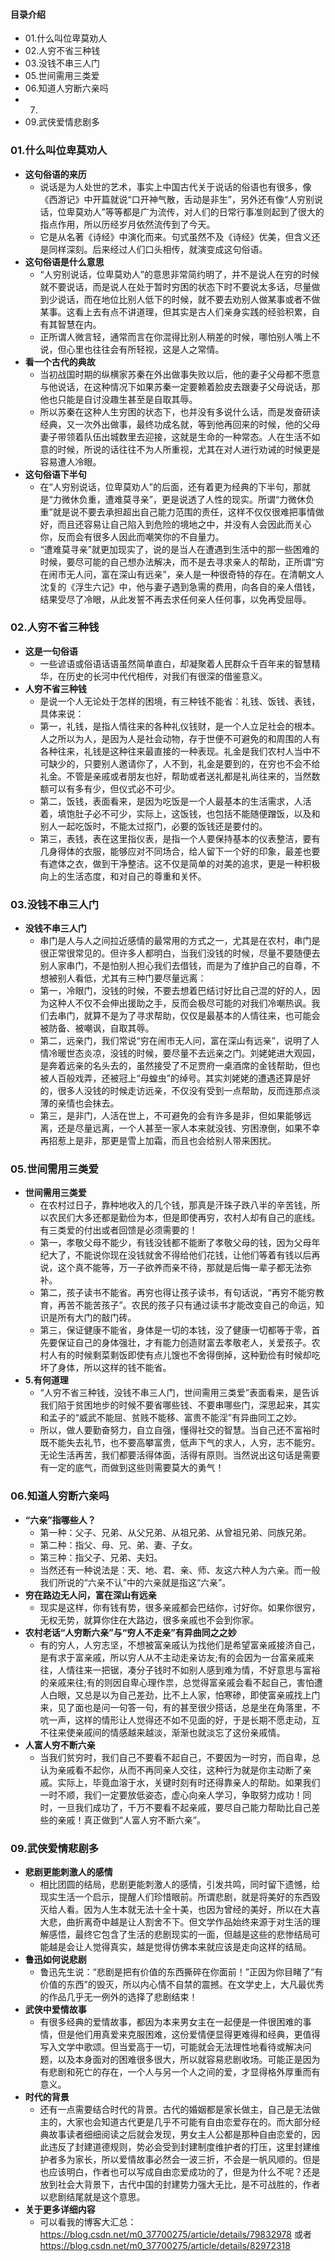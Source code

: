 #### 目录介绍
- 01.什么叫位卑莫劝人
- 02.人穷不省三种钱
- 03.没钱不串三人门
- 05.世间需用三类爱
- 06.知道人穷断六亲吗
- 07.
- 09.武侠爱情悲剧多





### 01.什么叫位卑莫劝人
- **这句俗语的来历**
    - 说话是为人处世的艺术，事实上中国古代关于说话的俗语也有很多，像《西游记》中开篇就说“口开神气散，舌动是非生”，另外还有像“人穷别说话，位卑莫劝人”等等都是广为流传，对人们的日常行事准则起到了很大的指点作用，所以历经岁月依然流传到了今天。
    - 它是从名著《诗经》中演化而来。句式虽然不及《诗经》优美，但含义还是同样深刻。后来经过人们口头相传，就演变成这句俗语。
- **这句俗语是什么意思**
    - “人穷别说话，位卑莫劝人”的意思非常简约明了，并不是说人在穷的时候就不要说话，而是说人在处于暂时穷困的状态下时不要说太多话，尽量做到少说话，而在地位比别人低下的时候，就不要去劝别人做某事或者不做某事。这看上去有点不讲道理，但其实是古人们亲身实践的经验积累，自有其智慧在内。
    - 正所谓人微言轻，通常而言在你混得比别人稍差的时候，哪怕别人嘴上不说，但心里也往往会有所轻视，这是人之常情。
- **看一个古代的典故**
    - 当初战国时期的纵横家苏秦在外出做事失败以后，他的妻子父母都不愿意与他说话，在这种情况下如果苏秦一定要赖着脸皮去跟妻子父母说话，那他也只能是自讨没趣生甚至是自取其辱。
    - 所以苏秦在这种人生穷困的状态下，也并没有多说什么话，而是发奋研读经典，又一次外出做事，最终功成名就，等到他再回来的时候，他的父母妻子带领着队伍出城数里去迎接，这就是生命的一种常态。人在生活不如意的时候，所说的话往往不为人所重视，尤其在对人进行劝诫的时候更是容易遭人冷眼。
- **这句俗语下半句**
    - 在“人穷别说话，位卑莫劝人”的后面，还有着更为经典的下半句，那就是“力微休负重，遭难莫寻亲”，更是说透了人性的现实。所谓“力微休负重”就是说不要去承担超出自己能力范围的责任，这样不仅仅很难把事情做好，而且还容易让自己陷入到危险的境地之中，并没有人会因此而关心你，反而会有很多人因此而嘲笑你的不自量力。
    - “遭难莫寻亲”就更加现实了，说的是当人在遭遇到生活中的那一些困难的时候，要尽可能的自己想办法解决，而不是去寻求亲人的帮助，正所谓“穷在闹市无人问，富在深山有远亲”，亲人是一种很奇特的存在。在清朝文人沈复的《浮生六记》中，他与妻子遇到急需的费用，向各自的亲人借钱，结果受尽了冷眼，从此发誓不再去求任何亲人任何事，以免再受屈辱。



### 02.人穷不省三种钱
- **这是一句俗语**
    - 一些谚语或俗语话语虽然简单直白，却凝聚着人民群众千百年来的智慧精华，在历史的长河中代代相传，对我们有很深的借鉴意义。
- **人穷不省三种钱**
    - 是说一个人无论处于怎样的困境，有三种钱不能省：礼钱、饭钱、表钱，具体来说：
    - 第一，礼钱，是指人情往来的各种礼仪钱财，是一个人立足社会的根本。人之所以为人，是因为人是社会动物，存于世便不可避免的和周围的人有各种往来，礼钱是这种往来最直接的一种表现。礼金是我们农村人当中不可缺少的，只要别人邀请你了，人不到，礼金是要到的，在穷也不会不给礼金。不管是亲戚或者朋友也好，帮助或者送礼都是礼尚往来的，当然数额可以有多有少，但仪式必不可少。
    - 第二，饭钱，表面看来，是因为吃饭是一个人最基本的生活需求，人活着，填饱肚子必不可少，实际上，这饭钱，也包括不能随便蹭饭，以及和别人一起吃饭时，不能太过抠门，必要的饭钱还是要付的。
    - 第三，表钱，表在这里指仪表，是指一个人要保持基本的仪表整洁，要有几身得体的衣服，能够应对不同场合，给人留下一个好的印象，最差也要有遮体之衣，做到干净整洁。这不仅是简单的对美的追求，更是一种积极向上的生活态度，和对自己的尊重和关怀。



### 03.没钱不串三人门
- **没钱不串三人门**
    - 串门是人与人之间拉近感情的最常用的方式之一，尤其是在农村，串门是很正常很常见的。但许多人都明白，当我们没钱的时候，尽量不要随便去别人家串门，不是怕别人担心我们去借钱，而是为了维护自己的自尊，不想被别人看低，尤其有三种门要尽量远离：
    - 第一，冷眼门，没钱的时候，不要去想着巴结讨好比自己混的好的人，因为这种人不仅不会伸出援助之手，反而会极尽可能的对我们冷嘲热讽。我们去串门，就算不是为了寻求帮助，仅仅是最基本的人情往来，也可能会被防备、被嘲讽，自取其辱。
    - 第二，远亲门，我们常说“穷在闹市无人问，富在深山有远亲”，说明了人情冷暖世态炎凉，没钱的时候，要尽量不去远亲之门。刘姥姥进大观园，是奔着远亲的名头去的，虽然接受了不足贾府一桌酒席的金钱帮助，但也被人百般戏弄，还被冠上“母蝗虫”的绰号。其实刘姥姥的遭遇还算是好的，很多人没钱的时候走访远亲，不仅没有受到一点帮助，反而连那点淡薄的亲情也会抹去。
    - 第三，是非门，人活在世上，不可避免的会有许多是非，但如果能够远离，还是尽量远离，一个人甚至一家人本来就没钱、穷困潦倒，如果不幸再招惹上是非，那更是雪上加霜，而且也会给别人带来困扰。


### 05.世间需用三类爱
- **世间需用三类爱**
    - 在农村过日子，靠种地收入的几个钱，那真是汗珠子跌八半的辛苦钱，所以农民们大多还都是勤俭为本，但是即使再穷，农村人却有自己的底线。有三类爱的付出或者回馈是必须需要的！
    - 第一，孝敬父母不能少，有钱没钱都不能断了孝敬父母的钱，因为父母年纪大了，不能说你现在没钱就舍不得给他们花钱，让他们等着有钱以后再说，这个真不能等，万一子欲养而亲不待，那就是后悔一辈子都无法弥补。
    - 第二，孩子读书不能省。再穷也得让孩子读书，有句话说，“再穷不能穷教育，再苦不能苦孩子”。农民的孩子只有通过读书才能改变自己的命运，知识是所有大门的敲门砖。
    - 第三，保证健康不能省，身体是一切的本钱，没了健康一切都等于零，首先要保证自己的身体强壮，才有能力创造财富去孝敬老人，关爱孩子。农村人有的时候剩菜剩饭即使有点儿馊也不舍得倒掉，这种勤俭有时候却吃坏了身体，所以这样的钱不能省。
- **5.有何道理**
    - “人穷不省三种钱，没钱不串三人门，世间需用三类爱”表面看来，是告诉我们陷于贫困地步的时候不要省哪些钱、不要串哪些门，深思起来，其实和孟子的“威武不能屈、贫贱不能移、富贵不能淫”有异曲同工之妙。
    - 所以，做人要勤奋努力，自立自强，懂得社交的智慧。当自己还不富裕时既不能失去礼节，也不要高攀富贵，低声下气的求人，人穷，志不能穷。无论生活再苦，我们都要活得体面，活得有原则。当然说出这句话是需要有一定的底气，而做到这些则需要莫大的勇气！



### 06.知道人穷断六亲吗
- **“六亲”指哪些人？**
    - 第一种：父子、兄弟、从父兄弟、从祖兄弟、从曾祖兄弟、同族兄弟。
    - 第二种：指父、母、兄、弟、妻、子女。
    - 第三种：指父子、兄弟、夫妇。
    - 当然还有一种说法是：天、地、君、亲、师、友这六种人为六亲。而一般我们所说的“六亲不认”中的六亲就是指这“六亲”。
- **穷在路边无人问，富在深山有远亲**
    - 现实是这样，你有钱有势，很多亲戚都会巴结你，讨好你。如果你很穷，无权无势，就算你住在大路边，很多亲戚也不会到你家。
- **农村老话“人穷断六亲”与“穷人不走亲”有异曲同之之妙**
    - 有的穷人，人穷志坚，不想被富亲戚认为找他们是希望富亲戚接济自己，是有求于富亲戚，所以穷人从不主动走亲访友;有的会因为一台富亲戚来往，人情往来一把锯，凑分子钱时不如别人感到难为情，不好意思与富裕的亲戚来往;有的则因自卑心理作祟，总觉得富亲戚会看不起自己，害怕遭人白眼，又总是以为自己差劲，比不上人家，怕寒碜，即使富亲戚找上门来，见了面也是问一句答一句，有的甚至很少搭话，总是坐在角落里，不吭一声，这样的情形让人觉得还不如不见面的好，于是长期不愿走动，互不往来使亲戚间的情感越来越淡，渐渐也就淡忘了这份亲戚情。
- **人富人穷不断六亲**
    - 当我们贫穷时，我们自己不要看不起自己，不要因为一时穷，而自卑，总认为亲戚看不起你，从而不再同亲人交往，这种行为就是你主动断了亲戚。实际上，毕竟血溶于水，关键时刻有时还得靠亲人的帮助。如果我们一时不顺，我们一定要放低姿态，虚心向亲人学习，争取努力成功！同时，一旦我们成功了，千万不要看不起亲戚，要尽自己能力帮助比自己差些的亲戚！真正做到“人富人穷不断六亲”。







### 09.武侠爱情悲剧多
- **悲剧更能刺激人的感情**
    - 相比团圆的结局，悲剧更能刺激人的感情，引发共鸣，同时留下遗憾，给现实生活一个启示，提醒人们珍惜眼前。所谓悲剧，就是将美好的东西毁灭给人看。因为人生本就无法十全十美，也因为曾经的美好，所以在大喜大悲，曲折离奇中越是让人割舍不下。但文学作品始终来源于对生活的理解感悟，最终它包含了生活的悲剧现实的一面，但越是这些的悲惨结局可能越是会让人觉得真实，越是觉得仿佛本来就应该是走向这样的结局。
- **鲁迅如何说悲剧**
    - 鲁迅先生说：“悲剧是把有价值的东西撕碎在你面前！”正因为你目睹了“有价值的东西”的毁灭，所以内心情不自禁的震撼。在文学史上，大凡最优秀的作品几乎无一例外的选择了悲剧结束！
- **武侠中爱情故事**
    - 有很多经典的爱情故事，都因为本来男女主在一起便是一件很困难的事情，但是他们用真爱来克服困难，这份爱情便显得更难得和经典，更值得写入文学中歌颂。但当爱高于一切，可能就会无法理性地看待或解决问题，以及本身面对的困难很多很大，所以就容易悲剧收场。可能正是因为有悲剧和死亡的存在，一个人与另一个人之间的爱，才显得格外厚重而有意义。
- **时代的背景**
    - 还有一点需要结合时代的背景。古代的婚姻都是家长做主，自己是无法做主的，大家也会知道古代更是几乎不可能有自由恋爱存在的。而大部分经典故事读者细细阅读之后就会发现，男女主人公都是那种自由恋爱的，因此违反了封建道德规则，势必会受到封建制度维护者的打压，这里封建维护者多为家长，所以爱情故事必然会一波三折，不会是一帆风顺的。但是也应该明白，作者也可以写成自由恋爱成功的了，但是为什么不呢？还是放到社会大背景下，古代中国的封建势力强大无比，是不可战胜的，作者以悲剧结尾就是这个意思。
- **关于更多详细内容**
    - 可以看我的博客大汇总：https://blog.csdn.net/m0_37700275/article/details/79832978 或者 https://blog.csdn.net/m0_37700275/article/details/82972318


























